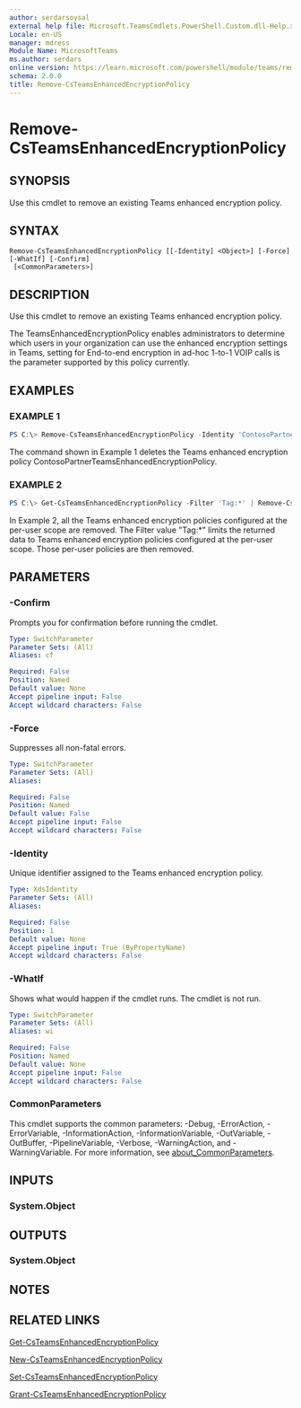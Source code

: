 ```yaml
---
author: serdarsoysal
external help file: Microsoft.TeamsCmdlets.PowerShell.Custom.dll-Help.xml
Locale: en-US
manager: mdress
Module Name: MicrosoftTeams
ms.author: serdars
online version: https://learn.microsoft.com/powershell/module/teams/remove-csteamsenhancedencryptionpolicy
schema: 2.0.0
title: Remove-CsTeamsEnhancedEncryptionPolicy
---
```


# Remove-CsTeamsEnhancedEncryptionPolicy

## SYNOPSIS
Use this cmdlet to remove an existing Teams enhanced encryption policy.

## SYNTAX

```
Remove-CsTeamsEnhancedEncryptionPolicy [[-Identity] <Object>] [-Force] [-WhatIf] [-Confirm]
 [<CommonParameters>]
```

## DESCRIPTION
Use this cmdlet to remove an existing Teams enhanced encryption policy.

The TeamsEnhancedEncryptionPolicy enables administrators to determine which users in your organization can use the enhanced encryption settings in Teams, setting for End-to-end encryption in ad-hoc 1-to-1 VOIP calls is the parameter supported by this policy currently.

## EXAMPLES

### EXAMPLE 1
```PowerShell
PS C:\> Remove-CsTeamsEnhancedEncryptionPolicy -Identity 'ContosoPartnerTeamsEnhancedEncryptionPolicy'
```

The command shown in Example 1 deletes the Teams enhanced encryption policy ContosoPartnerTeamsEnhancedEncryptionPolicy.

### EXAMPLE 2
```PowerShell
PS C:\> Get-CsTeamsEnhancedEncryptionPolicy -Filter 'Tag:*' | Remove-CsTeamsEnhancedEncryptionPolicy
```

In Example 2, all the Teams enhanced encryption policies configured at the per-user scope are removed. The Filter value "Tag:*" limits the returned data to Teams enhanced encryption policies configured at the per-user scope. Those per-user policies are then removed.

## PARAMETERS

### -Confirm
Prompts you for confirmation before running the cmdlet.

```yaml
Type: SwitchParameter
Parameter Sets: (All)
Aliases: cf

Required: False
Position: Named
Default value: None
Accept pipeline input: False
Accept wildcard characters: False
```

### -Force
Suppresses all non-fatal errors.

```yaml
Type: SwitchParameter
Parameter Sets: (All)
Aliases:

Required: False
Position: Named
Default value: False
Accept pipeline input: False
Accept wildcard characters: False
```

### -Identity
Unique identifier assigned to the Teams enhanced encryption policy.

```yaml
Type: XdsIdentity
Parameter Sets: (All)
Aliases:

Required: False
Position: 1
Default value: None
Accept pipeline input: True (ByPropertyName)
Accept wildcard characters: False
```

### -WhatIf
Shows what would happen if the cmdlet runs.
The cmdlet is not run.

```yaml
Type: SwitchParameter
Parameter Sets: (All)
Aliases: wi

Required: False
Position: Named
Default value: None
Accept pipeline input: False
Accept wildcard characters: False
```

### CommonParameters
This cmdlet supports the common parameters: -Debug, -ErrorAction, -ErrorVariable, -InformationAction, -InformationVariable, -OutVariable, -OutBuffer, -PipelineVariable, -Verbose, -WarningAction, and -WarningVariable. For more information, see [about_CommonParameters](https://go.microsoft.com/fwlink/?LinkID=113216).

## INPUTS

### System.Object
## OUTPUTS

### System.Object

## NOTES

## RELATED LINKS

[Get-CsTeamsEnhancedEncryptionPolicy](https://learn.microsoft.com/powershell/module/teams/get-csteamsenhancedencryptionpolicy)

[New-CsTeamsEnhancedEncryptionPolicy](https://learn.microsoft.com/powershell/module/teams/new-csteamsenhancedencryptionpolicy)

[Set-CsTeamsEnhancedEncryptionPolicy](https://learn.microsoft.com/powershell/module/teams/set-csteamsenhancedencryptionpolicy)

[Grant-CsTeamsEnhancedEncryptionPolicy](https://learn.microsoft.com/powershell/module/teams/grant-csteamsenhancedencryptionpolicy)
